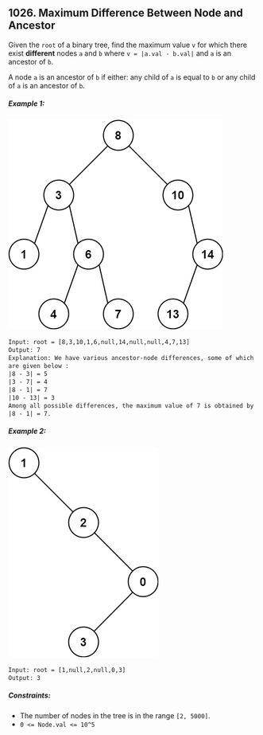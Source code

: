 ## 1026. Maximum Difference Between Node and Ancestor

Given the ```root``` of a binary tree, find the maximum value ```v``` for which there exist **different** nodes ```a``` and ```b``` where ```v = |a.val - b.val|``` and ```a``` is an ancestor of ```b```.

A node ```a``` is an ancestor of ```b``` if either: any child of ```a``` is equal to ```b``` or any child of ```a``` is an ancestor of ```b```.

##### Example 1:

![Example 1](images/example1.jpg)

```
Input: root = [8,3,10,1,6,null,14,null,null,4,7,13]
Output: 7
Explanation: We have various ancestor-node differences, some of which are given below :
|8 - 3| = 5
|3 - 7| = 4
|8 - 1| = 7
|10 - 13| = 3
Among all possible differences, the maximum value of 7 is obtained by |8 - 1| = 7.
```
##### Example 2:

![Example 2](images/example2.jpg)

```
Input: root = [1,null,2,null,0,3]
Output: 3
```

##### Constraints:

* The number of nodes in the tree is in the range ```[2, 5000]```.
* ```0 <= Node.val <= 10^5```